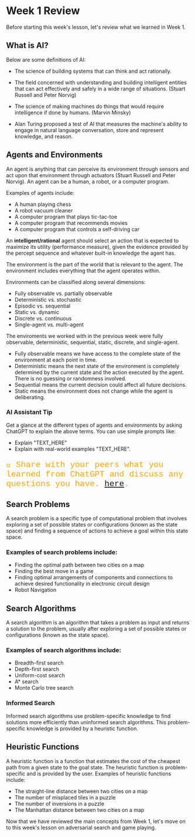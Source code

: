 # Week 1 Review
Before starting this week's lesson, let's review what we learned in Week 1.


## What is AI?
Below are some definitions of AI:

- The science of building systems that can think and act rationally.

- The field concerned with understanding and building intelligent entities that can act effectively and safely in a wide range of situations. (Stuart Russell and Peter Norvig)

- The science of making machines do things that would require intelligence if done by humans. (Marvin Minsky)

- Alan Turing proposed a test of AI that measures the machine's ability to engage in natural language conversation, store and represent knowledge, and reason.

## Agents and Environments
An agent is anything that can perceive its environment through sensors and act upon that environment through actuators (Stuart Russell and Peter Norvig). An agent can be a human, a robot, or a computer program. 

Examples of agents include:

- A human playing chess
- A robot vacuum cleaner
- A computer program that plays tic-tac-toe
- A computer program that recommends movies
- A computer program that controls a self-driving car

An **intelligent/rational** agent should select an action that is expected to maximize its utility (performance measure), given the evidence provided by the percept sequence and whatever built-in knowledge the agent has.

The environment is the part of the world that is relevant to the agent. The environment includes everything that the agent operates within.

Environments can be classified along several dimensions:

- Fully observable vs. partially observable
- Deterministic vs. stochastic
- Episodic vs. sequential
- Static vs. dynamic
- Discrete vs. continuous
- Single-agent vs. multi-agent

<aside>

The enviroments we worked with in the previous week were fully observable, deterministic, sequential, static, discrete, and single-agent.

- Fully observable means we have access to the complete state of the environment at each point in time.
- Deterministic means the next state of the environment is completely determined by the current state and the action executed by the agent. There is no guessing or randomness involved.
- Sequential means the current decision could affect all future decisions.
- Static means the environment does not change while the agent is deliberating.

</aside>


### AI Assistant Tip
Get a glance at the different types of agents and environments by asking ChatGPT to explain the above terms. You can use simple prompts like:

- Explain "TEXT_HERE"
- Explain with real-world examples "TEXT_HERE".

<p style=" align:center;font-size:160%;font-family:courier; color:orange;">
  💬 Share with your peers what you learned from ChatGPT and discuss any questions you have. <a target = "_blank" href="https://discord.com/channels/1018949047626760252/1224018834952814602">here</a>.
  </p>

## Search Problems
A search problem is a specific type of computational problem that involves exploring a set of possible states or configurations (known as the state space) and finding a sequence of actions to achieve a goal within this state space.

### Examples of search problems include:

- Finding the optimal path between two cities on a map
- Finding the best move in a game
- Finding optimal arrangements of components and connections to achieve desired functionality in electronic circuit design
- Robot Navigation

## Search Algorithms
A search algorithm is an algorithm that takes a problem as input and returns a solution to the problem, usually after exploring a set of possible states or configurations (known as the state space).

### Examples of search algorithms include:

- Breadth-first search
- Depth-first search
- Uniform-cost search
- A* search
- Monte Carlo tree search

### Informed Search
Informed search algorithms use problem-specific knowledge to find solutions more efficiently than uninformed search algorithms. This problem-specific knowledge is provided by a heuristic function.

## Heuristic Functions
A heuristic function is a function that estimates the cost of the cheapest path from a given state to the goal state. The heuristic function is problem-specific and is provided by the user. Examples of heuristic functions include:

- The straight-line distance between two cities on a map
- The number of misplaced tiles in a puzzle
- The number of inversions in a puzzle
- The Manhattan distance between two cities on a map


Now that we have reviewed the main concepts from Week 1, let's move on to this week's lesson on adversarial search and game playing.

